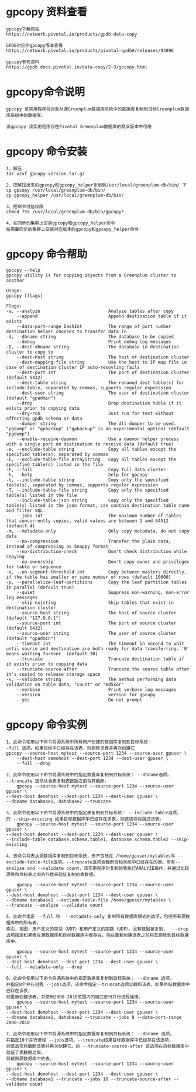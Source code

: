 # gpcopy 资料查看
	
	gpcopy下载网站
	https://network.pivotal.io/products/gpdb-data-copy
	
	GPDB对应的gpcopy版本查看
	https://network.pivotal.io/products/pivotal-gpdb#/releases/93896
	
	gpcopy参考资料
	https://gpdb.docs.pivotal.io/data-copy/2-3/gpcopy.html
	
	
# gpcopy命令说明
	gpcopy 该实用程序将对象从源Greenplum数据库系统中的数据库复制到目标Greenplum数据库系统中的数据库。
	
	该gpcopy 该实用程序仅在Pivotal Greenplum数据库的商业版本中可用
 
# gpcopy 命令安装
	1、解压
	tar xzvf gpcopy-version.tar.gz
	
	2、把解压出来的gpcopy和gpcopy_helper复制到/usr/local/greenplum-db/bin/ 下
	cp gpcopy /usr/local/greenplum-db/bin/
	cp gpcopy_helper /usr/local/greenplum-db/bin/
	
	3、把命令付给权限
	chmod 755 /usr/local/greenplum-db/bin/gpcopy*
	
	4、在同步的集群上安装gpcopy和gpcopy_helper命令
	在需要同步的集群上安装对应版本的gpcopy和gpcopy_helper命令
	
# gpcopy 命令帮助

	gpcopy --help
	gpcopy utility is for copying objects from a Greenplum cluster to another
	
	Usage:
	gpcopy [flags]
	
	Flags:
	-a, --analyze                          Analyze tables after copy
		--append                           Append destination table if it exists
		--data-port-range DashInt          The range of port number destination helper chooses to transfer data in
	-d, --dbname string                    The database to be copied
		--debug                            Print debug log messages
	-D, --dest-dbname string               The database in destination cluster to copy to
		--dest-host string                 The host of destination cluster
		--dest-mapping-file string         Use the host to IP map file in case of destination cluster IP auto-resovling fails
		--dest-port int                    The port of destination cluster (default 5432)
		--dest-table string                The renamed dest table(s) for include-table, separated by commas, supports regular expression
		--dest-user string                 The user of destination cluster (default "gpadmin")
		--drop                             Drop destination table if it exists prior to copying data
		--dry-run                          Just run for test without affecting gpdb schema or data
		--dumper string                    The dll dumper to be used. "pgdump" or "gpbackup" ("gpbackup" is an experimental option) (default "pgdump")
		--enable-receive-daemon            Use a daemon helper process with a single port on destination to receive data (default true)
	-e, --exclude-table string             Copy all tables except the specified table(s), separated by commas
	-E, --exclude-table-file ArrayString   Copy all tables except the specified table(s) listed in the file
	-F, --full                             Copy full data cluster
	-h, --help                             help for gpcopy
	-t, --include-table string             Copy only the specified table(s), separated by commas, supports regular expression
	-T, --include-table-file string        Copy only the specified table(s) listed in the file
		--include-table-json string        Copy only the specified table(s) listed in the json format, can contain destination table name and filter SQL.
		--jobs int                         The maximum number of tables that concurrently copies, valid values are between 1 and 64512 (default 4)
	-m, --metadata-only                    Only copy metadata, do not copy data
		--no-compression                   Transfer the plain data, instead of compressing as Snappy format
		--no-distribution-check            Don't check distribution while copying
		--no-ownership                     Don't copy owner and privileges for table or sequence
	-o, --on-segment-threshold int         Copy between masters directly, if the table has smaller or same number of rows (default 10000)
	-p, --parallelize-leaf-partitions      Copy the leaf partition tables in parallel (default true)
		--quiet                            Suppress non-warning, non-error log messages
		--skip-existing                    Skip tables that exist in destination cluster
		--source-host string               The host of source cluster (default "127.0.0.1")
		--source-port int                  The port of source cluster (default 5432)
		--source-user string               The user of source cluster (default "gpadmin")
		--timeout int                      The timeout in second to wait until source and destination are both ready for data transferring. '0' means waiting forever. (default 30)
		--truncate                         Truncate destination table if it exists prior to copying data
		--truncate-source-after            Truncate the source table after it's copied to release storage space
	-v, --validate string                  The method performing data validation on table data, "count" or "md5xor"
		--verbose                          Print verbose log messages
		--version                          version for gpcopy
		--yes                              Do not prompt
	
	
	
# gpcopy 命令实例
	1、此命令使用以下命令将源系统中所有用户创建的数据库复制到目标系统： 
	-full 选项。如果目标中已经存在该表，则删除该表并再次创建它
	gpcopy --source-host mytest --source-port 1234 --source-user gpuser \ 
		--dest-host demohost --dest-port 1234 --dest-user gpuser \ 
		--full --drop
	
	2、此命令使用以下命令将源系统中的指定数据库复制到目标系统： --dbname选项。
	--truncate 选项从源表复制表数据之前将其截断。
		gpcopy --source-host mytest --source-port 1234 --source-user gpuser \
	--dest-host demohost --dest-port 1234 --dest-user gpuser \
	--dbname database1, database2 --truncate
		
	3、此命令使用以下命令将源系统中的指定表复制到目标系统： --include-table选项。
	的 --skip-existing 如果目标数据库中已经存在该表，则该选项将跳过该表。
		gpcopy --source-host mytest --source-port 1234 --source-user gpuser \
	--dest-host demohost --dest-port 1234 --dest-user gpuser \
	--include-table database.schema.table1, database.schema.table2 --skip-existing
		
	4、该命令将表从源数据库复制到目标系统，但不包括在 /home/gpuser/mytables与 --exclude-table-file选项。--truncate选项会截断目标系统中已经存在的表。带有--analyze and --validate count，该实用程序对复制的表执行ANALYZE操作，并通过比较源表和目标表之间的行数来验证复制的表数据。
		
		gpcopy --source-host mytest --source-port 1234 --source-user gpuser \
	--dest-host demohost --dest-port 1234 --dest-user gpuser \
	--dbname database1 --exclude-table-file /home/gpuser/mytables \
	--truncate --analyze --validate count
	
	5、此命令指定 --full 和  --metadata-only 复制所有数据库模式的选项，包括所有源数据库中的所有表，
	索引，视图，用户定义的类型（UDT）和用户定义的函数（UDF）。没有数据被复制，  --drop选项指定如果表在源数据库和目标数据库中都存在，则在重新创建该表之前将其删除到目标数据库中。
		
		gpcopy --source-host mytest --source-port 1234 --source-user gpuser \
	--dest-host demohost --dest-port 1234 --dest-user gpuser \
	--full --metadata-only --drop
	
	6、此命令使用以下命令将源系统中的指定数据库复制到目标系统： --dbname 选项，
	并指定8个并行进程 --jobs选项。该命令指定--truncat选项以截断该表，如果目标数据库中已存在该表，
	则重新创建该表，并使用2000-2010范围内的端口进行并行进程连接。
		gpcopy --source-host mytest --source-port 1234 --source-user gpuser \
	--dest-host demohost --dest-port 1234 --dest-user gpuser \
	--dbname database1, database2 --truncate --jobs 8 --data-port-range 2000-2010
		
	7、此命令使用以下命令将源系统中的指定数据库复制到目标系统： --dbname 选项，
	并指定16个并行进程 --jobs选项。--truncate如果目标数据库中已经存在该选项，
	则该选项将截断该表并再次创建它。的 --truncate-source-after 该选项在目标数据库中验证了表数据之后，
	将截断源数据库中的表。
		gpcopy --source-host mytest --source-port 1234 --source-user gpuser \
	--dest-host demohost --dest-port 1234 --dest-user gpuser \
	--dbname database1 --truncate --jobs 16 --truncate-source-after --validate count
	